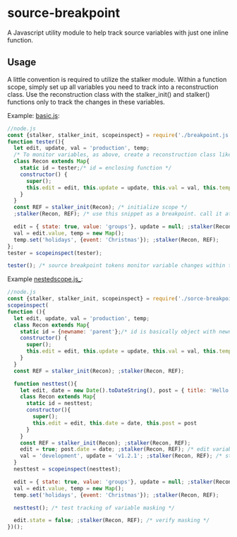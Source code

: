 # source-breakpoint
A Javascript utility module to help track source variables with just one inline function.

## Usage

A little convention is required to utilize the stalker module. Within a function scope, simply set up all variables you need to track into a reconstruction class. Use the reconstruction class with the stalker_init() and stalker() functions only to track the changes in these variables.

Example: [basic.js](./basic.js):

```js
//node.js
const {stalker, stalker_init, scopeinspect} = require('./breakpoint.js');
function tester(){
  let edit, update, val = 'production', temp;
  /* To monitor variables, as above, create a reconstruction class like this */
  class Recon extends Map{
    static id = tester;/* id = enclosing function */
    constructor() {
      super();
      this.edit = edit, this.update = update, this.val = val, this.temp = temp;
    }
  }
  const REF = stalker_init(Recon); /* initialize scope */
  ;stalker(Recon, REF); /* use this snippet as a breakpoint. call it at intervals */

  edit = { state: true, value: 'groups'}, update = null; ;stalker(Recon, REF);
  val = edit.value, temp = new Map();
  temp.set('holidays', {event: 'Christmas'}); ;stalker(Recon, REF);
};
tester = scopeinspect(tester);

tester(); /* source breakpoint tokens monitor variable changes within tester function */
```

Example [nestedscope.js_](./nestedscope.js):

```js
//node.js
const {stalker, stalker_init, scopeinspect} = require('./sorce-breakpoint');
scopeinspect(
function (){
  let edit, update, val = 'production', temp;
  class Recon extends Map{
    static id = {newname: 'parent'};/* id is basically object with newname property */
    constructor() {
      super();
      this.edit = edit, this.update = update, this.val = val, this.temp = temp;
    }
  }
  const REF = stalker_init(Recon); ;stalker(Recon, REF);

  function nesttest(){
    let edit, date = new Date().toDateString(), post = { title: 'Hello World' };
    class Recon extends Map{
      static id = nesttest;
      constructor(){
        super();
        this.edit = edit, this.date = date, this.post = post
      }
    }
    const REF = stalker_init(Recon); ;stalker(Recon, REF);
    edit = true; post.date = date; ;stalker(Recon, REF); /* edit variable here masks parent scopes edit variable */
    val = 'development', update = 'v1.2.1'; ;stalker(Recon, REF); /* stalker tracks all scoped vars */
  }
  nesttest = scopeinspect(nesttest);

  edit = { state: true, value: 'groups'}, update = null; ;stalker(Recon, REF);
  val = edit.value, temp = new Map();
  temp.set('holidays', {event: 'Christmas'}); ;stalker(Recon, REF);

  nesttest(); /* test tracking of variable masking */

  edit.state = false; ;stalker(Recon, REF); /* verify masking */
})();

```

